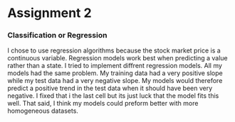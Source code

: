 # Assignment 2
### Classification or Regression

I chose to use regression algorithms because the stock market price is a continuous variable. Regression models work best when predicting a value rather than a state. I tried to implement diffrent regression models. All my models had the same problem. My training data had a very positive slope while my test data had a very negative slope. My models would therefore predict a positive trend in the test data when it should have been very negative. I fixed that i the last cell but its just luck that the model fits this well. That said, I think my models could preform better with more homogeneous datasets. 